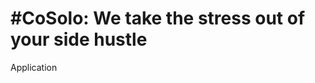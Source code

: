 #CoSolo: We take the stress out of your side hustle
===================================================

Application
